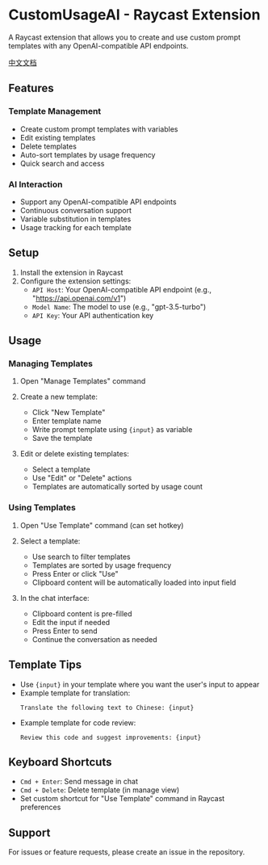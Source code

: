 # CustomUsageAI - Raycast Extension

A Raycast extension that allows you to create and use custom prompt templates with any OpenAI-compatible API endpoints.

[中文文档](./README.zh-CN.md)

## Features

### Template Management
- Create custom prompt templates with variables
- Edit existing templates
- Delete templates
- Auto-sort templates by usage frequency
- Quick search and access

### AI Interaction
- Support any OpenAI-compatible API endpoints
- Continuous conversation support
- Variable substitution in templates
- Usage tracking for each template

## Setup

1. Install the extension in Raycast
2. Configure the extension settings:
   - `API Host`: Your OpenAI-compatible API endpoint (e.g., "https://api.openai.com/v1")
   - `Model Name`: The model to use (e.g., "gpt-3.5-turbo")
   - `API Key`: Your API authentication key

## Usage

### Managing Templates

1. Open "Manage Templates" command
2. Create a new template:
   - Click "New Template"
   - Enter template name
   - Write prompt template using `{input}` as variable
   - Save the template

3. Edit or delete existing templates:
   - Select a template
   - Use "Edit" or "Delete" actions
   - Templates are automatically sorted by usage count

### Using Templates

1. Open "Use Template" command (can set hotkey)
2. Select a template:
   - Use search to filter templates
   - Templates are sorted by usage frequency
   - Press Enter or click "Use"
   - Clipboard content will be automatically loaded into input field

3. In the chat interface:
   - Clipboard content is pre-filled
   - Edit the input if needed
   - Press Enter to send
   - Continue the conversation as needed

## Template Tips

- Use `{input}` in your template where you want the user's input to appear
- Example template for translation:
  ```
  Translate the following text to Chinese: {input}
  ```
- Example template for code review:
  ```
  Review this code and suggest improvements: {input}
  ```

## Keyboard Shortcuts

- `Cmd + Enter`: Send message in chat
- `Cmd + Delete`: Delete template (in manage view)
- Set custom shortcut for "Use Template" command in Raycast preferences

## Support

For issues or feature requests, please create an issue in the repository. 